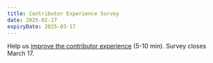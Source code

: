 ```yaml
---
title: Contributor Experience Survey
date: 2025-02-17
expiryDate: 2025-03-17
---
```


<i class="fas fa-bullhorn"></i> Help us [improve the contributor experience]
(5-10 min). Survey closes March 17.

[improve the contributor experience]:
  https://docs.google.com/forms/d/e/1FAIpQLScoG279ZhRuMu8J_8BebGEVtMOS8BgD9cpQUJ6xSnNIAUtedw/viewform?usp=header
